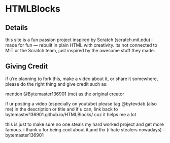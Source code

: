 # HTMLBlocks
<h2>Details</h2>

this site is a fun passion project inspired by Scratch (scratch.mit.edu) i made for fun — rebuilt in plain HTML with creativity. its not connected to MIT or the Scratch team, just inspired by the awesome stuff they made.

<h2>Giving Credit</h2>

if u’re planning to fork this, make a video about it, or share it somewhere, please do the right thing and give credit such as:

mention @Bytemaster136901 (me) as the original creator 

if ur posting a video (especially on youtube)
please tag @bytevdab (also me) in the description or title
and if u can, link back to bytemaster136901.github.io/HTMLBlocks/ cuz it helps me a lot

this is just to make sure no one steals my hard worked project and get more famous. i thank u for being cool about it,and thx (i hate stealers nowadays) -bytemaster136901
